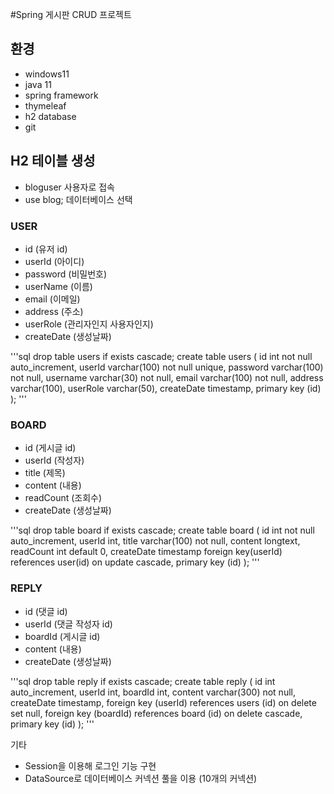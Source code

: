 #Spring 게시판 CRUD 프로젝트

## 환경

- windows11
- java 11
- spring framework
- thymeleaf
- h2 database
- git

## H2 테이블 생성

- bloguser 사용자로 접속
- use blog; 데이터베이스 선택

### USER
- id         (유저 id)
- userId     (아이디)
- password   (비밀번호)
- userName   (이름)
- email      (이메일)
- address    (주소)
- userRole   (관리자인지 사용자인지)
- createDate (생성날짜)


'''sql
drop table users if exists cascade;
create table users (
 id int not null auto_increment,
 userId varchar(100) not null unique,
 password varchar(100) not null,
 username varchar(30) not null,
 email varchar(100) not null,
 address varchar(100),
 userRole varchar(50),
 createDate timestamp,
 primary key (id)
);
'''

### BOARD
- id         (게시글 id)
- userId     (작성자)
- title      (제목)
- content    (내용)
- readCount  (조회수)
- createDate (생성날짜)


'''sql
drop table board if exists cascade;
create table board (
 id int not null auto_increment,
 userId int,
 title varchar(100) not null,
 content longtext,
 readCount int default 0,
 createDate timestamp
 foreign key(userId) references user(id) on update cascade,
 primary key (id)
);
'''

### REPLY
- id		 (댓글 id)
- userId	 (댓글 작성자 id)
- boardId	 (게시글 id)
- content	 (내용)
- createDate (생성날짜)

'''sql
drop table reply if exists cascade;
create table reply (
 id int auto_increment,
 userId int,
 boardId int,
 content varchar(300) not null,
 createDate timestamp,
 foreign key (userId) references users (id) on delete set null,
 foreign key (boardId) references board (id) on delete cascade,
 primary key (id)
);
'''

기타
- Session을 이용해 로그인 기능 구현
- DataSource로 데이터베이스 커넥션 풀을 이용 (10개의 커넥션)
